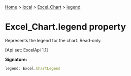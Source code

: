 [Home](./index) &gt; [local](local.md) &gt; [Excel\_Chart](local.excel_chart.md) &gt; [legend](local.excel_chart.legend.md)

# Excel\_Chart.legend property

Represents the legend for the chart. Read-only. 

 \[Api set: ExcelApi 1.1\]

**Signature:**
```javascript
legend: Excel.ChartLegend
```
